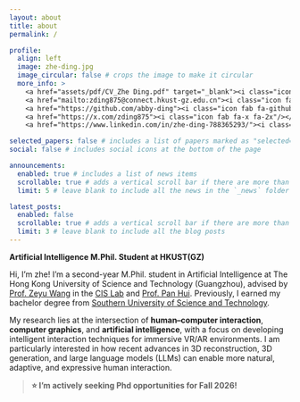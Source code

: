 ```yaml
---
layout: about
title: about
permalink: /

profile:
  align: left
  image: zhe-ding.jpg
  image_circular: false # crops the image to make it circular
  more_info: >
    <a href="assets/pdf/CV_Zhe Ding.pdf" target="_blank"><i class="icon fas fa-file-pdf fa-2x" /></a>
    <a href="mailto:zding875@connect.hkust-gz.edu.cn"><i class="icon fas fa-envelope fa-2x" /></a>
    <a href="https://github.com/abby-ding"><i class="icon fab fa-github fa-2x"/></a>
    <a href="https://x.com/zding875"><i class="icon fab fa-x fa-2x"/></a>
    <a href="https://www.linkedin.com/in/zhe-ding-788365293/"><i class="icon fab fa-linkedin fa-2x"/></a>

selected_papers: false # includes a list of papers marked as "selected={true}"
social: false # includes social icons at the bottom of the page

announcements:
  enabled: true # includes a list of news items
  scrollable: true # adds a vertical scroll bar if there are more than 3 news items
  limit: 5 # leave blank to include all the news in the `_news` folder

latest_posts:
  enabled: false
  scrollable: true # adds a vertical scroll bar if there are more than 3 new posts items
  limit: 3 # leave blank to include all the blog posts
---
```


**Artificial Intelligence M.Phil. Student at HKUST(GZ)**

Hi, I’m zhe! I’m a second-year M.Phil. student in Artificial Intelligence at The Hong Kong University of Science and Technology (Guangzhou), advised by [Prof. Zeyu Wang](https://eunicemjun.com/) in the [CIS Lab](https://ucla-cdl.org/) and [Prof. Pan Hui](https://panhui.people.ust.hk/). Previously, I earned my bachelor degree from [Southern University of Science and Technology](https://www.sustech.edu.cn/en/).

My research lies at the intersection of **human–computer interaction**, **computer graphics**, and **artificial intelligence**, with a focus on developing intelligent interaction techniques for immersive VR/AR environments. I am particularly interested in how recent advances in 3D reconstruction, 3D generation, and large language models (LLMs) can enable more natural, adaptive, and expressive human interaction.

> **⭐️ I’m actively seeking Phd opportunities for Fall 2026!**
